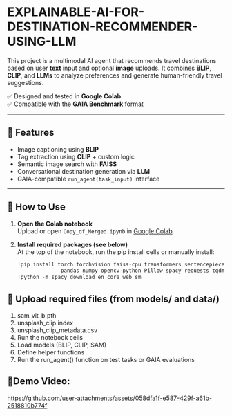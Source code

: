 # EXPLAINABLE-AI-FOR-DESTINATION-RECOMMENDER-USING-LLM

This project is a multimodal AI agent that recommends travel destinations based on user **text** input and optional **image** uploads. It combines **BLIP**, **CLIP**, and **LLMs** to analyze preferences and generate human-friendly travel suggestions.

✅ Designed and tested in **Google Colab**  
✅ Compatible with the **GAIA Benchmark** format

---

## 🚀 Features

- Image captioning using **BLIP**
- Tag extraction using **CLIP** + custom logic
- Semantic image search with **FAISS**
- Conversational destination generation via **LLM**
- GAIA-compatible `run_agent(task_input)` interface

---

## 📗 How to Use

1. **Open the Colab notebook**  
   Upload or open `Copy_of_Merged.ipynb` in [Google Colab](https://colab.research.google.com/).

2. **Install required packages (see below)**  
   At the top of the notebook, run the pip install cells or manually install:

   ```python
   !pip install torch torchvision faiss-cpu transformers sentencepiece \
                 pandas numpy opencv-python Pillow spacy requests tqdm
   !python -m spacy download en_core_web_sm


## 📗 Upload required files (from models/ and data/)
   1. sam_vit_b.pth
   2. unsplash_clip.index
   3. unsplash_clip_metadata.csv
   4. Run the notebook cells
   5. Load models (BLIP, CLIP, SAM)
   6. Define helper functions
   7. Run the run_agent() function on test tasks or GAIA evaluations

## 📗Demo Video:

https://github.com/user-attachments/assets/058dfa1f-e587-429f-a61b-2518810b774f

